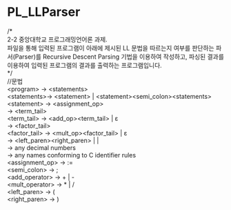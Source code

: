 # PL_LLParser  
/*  
2-2 중앙대학교 프로그래밍언어론 과제.<br/> 
파일을 통해 입력된 프로그램이 아래에 제시된 LL 문법을 따르는지 여부를 판단하는
파서(Parser)를 Recursive Descent Parsing 기법을 이용하여 작성하고, 파싱된 결과를
이용하여 입력된 프로그램의 결과를 출력하는 프로그램입니다.<br/> 
*/  
//문법<br/> 
\<program> → \<statements>  
\<statements>→ \<statement> | \<statement><semi_colon>\<statements>  
\<statement> → <ident><assignment_op><expression>  
<expression> → <term><term_tail>  
<term_tail> → <add_op><term><term_tail> | ε  
<term> → <factor> <factor_tail>  
<factor_tail> → <mult_op><factor><factor_tail> | ε  
<factor> → <left_paren><expression><right_paren> | <ident> | <const>  
<const> → any decimal numbers  
<ident> → any names conforming to C identifier rules  
<assignment_op> → :=  
<semi_colon> → ;  
<add_operator> → + | -  
<mult_operator> → * | /  
<left_paren> → (  
<right_paren> → )  

